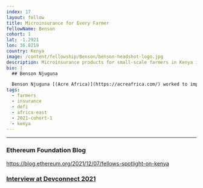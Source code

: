 ```yaml
---
index: 17
layout: fellow
title: Microinsurance for Every Farmer
fellowName: Benson
cohort: 1
lat: -1.2921
lon: 36.8219
country: Kenya
image: /content/fellowship/Benson/benson-headshot-logo.jpg
description: Microinsurance products for small-scale farmers in Kenya in extreme weather events
bio: |
  ## Benson Njuguna

  Benson Njuguna [(Acre Africa)](https://acreafrica.com/) worked to implement blockchain solutions to a microinsurance product that protects thousands of small-scale farmers in Kenya from extreme weather events. His project tested and showcased Ethereum's potential in enabling the viability and sustainability of products and services that target the bottom of the wealth pyramid. [Read more about Benson's work here.](https://blog.ethereum.org/2021/12/07/fellows-spotlight-on-kenya/)
tags:
  - farmers
  - insurance
  - defi
  - africa-east
  - 2021-cohort-1
  - kenya
---
```


---

### Ethereum Foundation Blog
https://blog.ethereum.org/2021/12/07/fellows-spotlight-on-kenya

### [Interview at Devconnect 2021](https://youtu.be/3wMgDyuWdWU?si=1WboMtuB6VYfc0dd)

